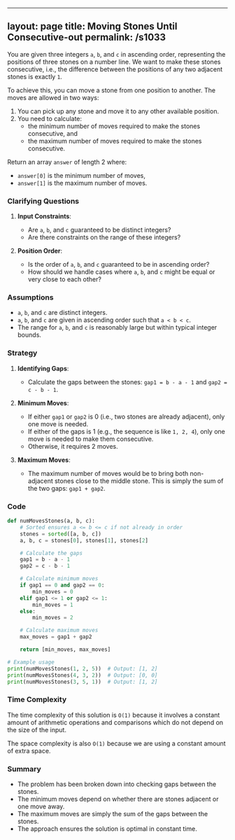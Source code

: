
---
layout: page
title:  Moving Stones Until Consecutive-out
permalink: /s1033
---
You are given three integers `a`, `b`, and `c` in ascending order, representing the positions of three stones on a number line. We want to make these stones consecutive, i.e., the difference between the positions of any two adjacent stones is exactly `1`.

To achieve this, you can move a stone from one position to another. The moves are allowed in two ways:
1. You can pick up any stone and move it to any other available position.
2. You need to calculate:
   - the minimum number of moves required to make the stones consecutive, and
   - the maximum number of moves required to make the stones consecutive.

Return an array `answer` of length 2 where:
- `answer[0]` is the minimum number of moves,
- `answer[1]` is the maximum number of moves.

### Clarifying Questions
1. **Input Constraints**:
    - Are `a`, `b`, and `c` guaranteed to be distinct integers?
    - Are there constraints on the range of these integers?

2. **Position Order**:
    - Is the order of `a`, `b`, and `c` guaranteed to be in ascending order?
    - How should we handle cases where `a`, `b`, and `c` might be equal or very close to each other?

### Assumptions
- `a`, `b`, and `c` are distinct integers.
- `a`, `b`, and `c` are given in ascending order such that `a < b < c`.
- The range for `a`, `b`, and `c` is reasonably large but within typical integer bounds.

### Strategy
1. **Identifying Gaps**:
    - Calculate the gaps between the stones: `gap1 = b - a - 1` and `gap2 = c - b - 1`.

2. **Minimum Moves**:
    - If either `gap1` or `gap2` is 0 (i.e., two stones are already adjacent), only one move is needed.
    - If either of the gaps is 1 (e.g., the sequence is like `1, 2, 4`), only one move is needed to make them consecutive.
    - Otherwise, it requires 2 moves.

3. **Maximum Moves**:
    - The maximum number of moves would be to bring both non-adjacent stones close to the middle stone. This is simply the sum of the two gaps: `gap1 + gap2`.

### Code
```python
def numMovesStones(a, b, c):
    # Sorted ensures a <= b <= c if not already in order
    stones = sorted([a, b, c])
    a, b, c = stones[0], stones[1], stones[2]

    # Calculate the gaps
    gap1 = b - a - 1
    gap2 = c - b - 1

    # Calculate minimum moves
    if gap1 == 0 and gap2 == 0:
        min_moves = 0
    elif gap1 <= 1 or gap2 <= 1:
        min_moves = 1
    else:
        min_moves = 2

    # Calculate maximum moves
    max_moves = gap1 + gap2

    return [min_moves, max_moves]

# Example usage
print(numMovesStones(1, 2, 5))  # Output: [1, 2]
print(numMovesStones(4, 3, 2))  # Output: [0, 0]
print(numMovesStones(3, 5, 1))  # Output: [1, 2]
```

### Time Complexity
The time complexity of this solution is `O(1)` because it involves a constant amount of arithmetic operations and comparisons which do not depend on the size of the input. 

The space complexity is also `O(1)` because we are using a constant amount of extra space.

### Summary
- The problem has been broken down into checking gaps between the stones.
- The minimum moves depend on whether there are stones adjacent or one move away.
- The maximum moves are simply the sum of the gaps between the stones.
- The approach ensures the solution is optimal in constant time.